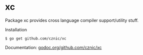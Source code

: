 # xc
Package xc provides cross language compiler support/utility stuff.

Installation

    $ go get github.com/cznic/xc

Documentation: [godoc.org/github.com/cznic/xc](http://godoc.org/github.com/cznic/xc)
